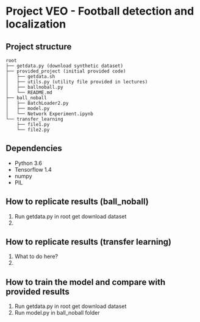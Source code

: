 # Project VEO - Football detection and localization

## Project structure

```
root
├── getdata.py (download synthetic dataset)
├── provided_project (initial provided code)
│   ├── getdata.sh
│   ├── utils.py (utility file provided in lectures)
│   ├── ballnoball.py
│   └── README.md
├── ball_noball
│   ├── BatchLoader2.py
│   ├── model.py
│   └── Network Experiment.ipynb
└── transfer_learning
    ├── file1.py
    └── file2.py
```
## Dependencies

* Python 3.6
* Tensorflow 1.4
* numpy
* PIL

## How to replicate results (ball_noball)

1. Run getdata.py in root get download dataset
2. 

## How to replicate results (transfer learning)

1. What to do here?
2. 

## How to train the model and compare with provided results

1. Run getdata.py in root get download dataset
2. Run model.py in ball_noball folder